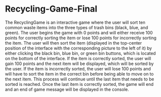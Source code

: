 # Recycling-Game-Final

The RecyclingGame is an interactive game where the user will sort ten common waste items into the three types of trash bins (black, blue, and green). The user begins the game with 0 points and will either receive 100 points for correctly sorting the item or lose 100 points for incorrectly sorting the item. The user will then sort the item (displayed in the top-center position of the interface with the corresponding picture to the left of it) by either clicking the black bin, blue bin, or green bin buttons, which is located on the bottom of the interface. If the item is correctly sorted, the user will gain 100 points and the next item will be displayed, which will be sorted by the user. If the item is incorrectly sorted, the user will lose 100 points and will have to sort the item in the correct bin before being able to move on to the next item. This process will continue until the last item that needs to be sorted is reached. Once the last item is correctly sorted, the game will end and an end of game message will be displayed in the console.
